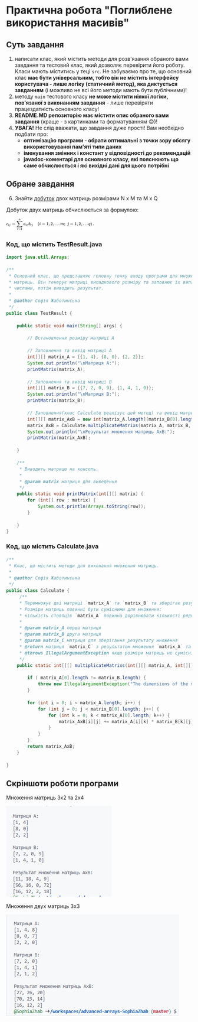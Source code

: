 # Практична робота "Поглиблене використання масивів"

## Суть завдання

1. написати клас, який містить методи для розв'язання обраного вами завдання та тестовий клас, який дозволяє перевірити його роботу. Класи мають міститись у теці ```src```. Не забуваємо про те, що основний клас **має бути універсальним, тобто він не містить інтерфейсу користувача - лише логіку (статичний метод), яка диктується завданням** (і можливо не всі його методи мають бути публічними)!
2. методу ```main``` тестового класу **не може містити ніякої логіки, пов'язаної з виконанням завдання** - лише перевіряти працездатність основного класу!
3. **README.MD репозиторію має містити опис обраного вами завдання** (краще - з картинками та форматуванням :blush:)!
4. **УВАГА!** Не слід вважати, що завдання дуже прості! Вам необхідно подбати про:
    * **оптимізацію програми - обрати оптимальні з точки зору обсягу використовуваної пам'яті типи даних**
    * **іменування змінних і констант у відповідності до рекомендацій**
    * **javadoc-коментарі для основного класу, які пояснюють що саме обчислюється і які вихідні дані для цього потрібні**

## Обране завдання

6. Знайти [добуток](https://uk.wikipedia.org/wiki/%D0%9C%D0%BD%D0%BE%D0%B6%D0%B5%D0%BD%D0%BD%D1%8F_%D0%BC%D0%B0%D1%82%D1%80%D0%B8%D1%86%D1%8C) двох матриць розмірами N x M та  M x Q

Добуток двух матриць обчислюється за формулою:

![](images/formula.png)

### Код, що містить TestResult.java
```java
import java.util.Arrays;

/**
 * Основний клас, що представляє головну точку входу програми для множення
 * матриць. Він генерує матриці випадкового розміру та заповнює їх випадковими
 * числами, потім виводить результат.
 *
 * @author Софія Жаботинська
 */
public class TestResult {

    public static void main(String[] args) {

        // Встановлення розміру матриці A

        // Заповнення та вивід матриці A
        int[][] matrix_A = {{1, 4}, {8, 0}, {2, 2}};
        System.out.println("\nМатриця A:");
        printMatrix(matrix_A);

        // Заповнення та вивід матриці B
        int[][] matrix_B = {{7, 2, 0, 9}, {1, 4, 1, 0}};
        System.out.println("\nМатриця B:");
        printMatrix(matrix_B);

        // Заповнення(клас Calculate реалізує цей метод) та вивід матриці AxB
        int[][] matrix_AxB = new int[matrix_A.length][matrix_B[0].length];
        matrix_AxB = Calculate.multiplicateMatrixs(matrix_A, matrix_B, matrix_AxB);
        System.out.println("\nРезультат множення матриць AxB:");
        printMatrix(matrix_AxB);

    }

    /**
     * Виводить матрицю на консоль.
     *
     * @param matrix матриця для виведення
     */
    public static void printMatrix(int[][] matrix) {
        for (int[] row : matrix) {
            System.out.println(Arrays.toString(row));
        }

    }
}
```

### Код, що містить Calculate.java

```java
/**
 * Клас, що містить методи для виконання множення матриць.
 *
 * @author Софія Жаботинська
 */
public class Calculate {
     /**
     * Перемножує дві матриці `matrix_A` та `matrix_B` та зберігає результат у `matrix_C`.
     * Розміри матриць повинні бути сумісними для множення:
     * кількість стовпців `matrix_A` повинна дорівнювати кількості рядків `matrix_B`.
     *
     * @param matrix_A перша матриця
     * @param matrix_B друга матриця
     * @param matrix_C матриця для зберігання результату множення
     * @return матриця `matrix_C` з результатом множення `matrix_A` та `matrix_B`
     * @throws IllegalArgumentException якщо розміри матриць не сумісні для множення
     */
    public static int[][] multiplicateMatrixs(int[][] matrix_A, int[][] matrix_B, int[][] matrix_AxB) {
        
        if ( matrix_A[0].length != matrix_B.length) {
            throw new IllegalArgumentException("The dimensions of the matrices are not compatible for multiplication");
        }
        
        for (int i = 0; i < matrix_A.length; i++) {
            for (int j = 0; j < matrix_B[0].length; j++) {
                for (int k = 0; k < matrix_A[0].length; k++) {
                    matrix_AxB[i][j] += matrix_A[i][k] * matrix_B[k][j];
                }
            }
        }
        return matrix_AxB;
    }

}
```

## Скріншоти роботи програми

Множення матриць 3x2 та 2x4

![](images/result.png)

Множення двух матриць 3x3

![](images/result2.png)